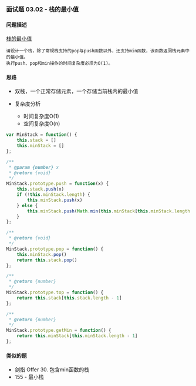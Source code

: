### 面试题 03.02 - 栈的最小值

#### 问题描述

[栈的最小值](https://leetcode-cn.com/problems/min-stack-lcci/)

```textile
请设计一个栈，除了常规栈支持的pop与push函数以外，还支持min函数，该函数返回栈元素中的最小值。
执行push、pop和min操作的时间复杂度必须为O(1)。
```

#### 思路

- 双栈，一个正常存储元素，一个存储当前栈内的最小值

- 复杂度分析
  
  - 时间复杂度O(1)
  - 空间复杂度O(n)

```js
var MinStack = function() {
    this.stack = []
    this.minStack = []
};

/** 
 * @param {number} x
 * @return {void}
 */
MinStack.prototype.push = function(x) {
    this.stack.push(x)
    if (!this.minStack.length) {
        this.minStack.push(x)
    } else {
        this.minStack.push(Math.min(this.minStack[this.minStack.length - 1], x))
    }
};

/**
 * @return {void}
 */
MinStack.prototype.pop = function() {
    this.minStack.pop()
    return this.stack.pop()
};

/**
 * @return {number}
 */
MinStack.prototype.top = function() {
    return this.stack[this.stack.length - 1]
};

/**
 * @return {number}
 */
MinStack.prototype.getMin = function() {
    return this.minStack[this.minStack.length - 1]
};
```

#### 类似的题
- 剑指 Offer 30. 包含min函数的栈
- 155 - 最小栈
